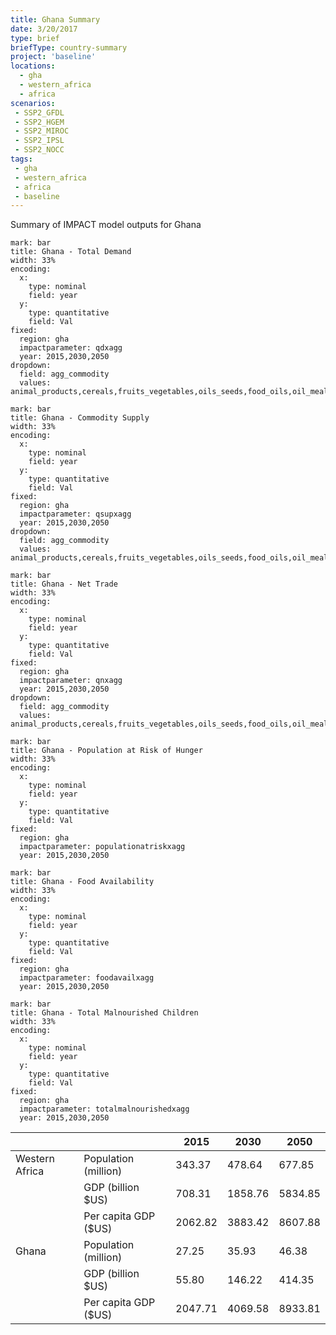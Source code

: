```yaml
---
title: Ghana Summary
date: 3/20/2017
type: brief
briefType: country-summary
project: 'baseline'
locations:
  - gha
  - western_africa
  - africa
scenarios:
 - SSP2_GFDL
 - SSP2_HGEM
 - SSP2_MIROC
 - SSP2_IPSL
 - SSP2_NOCC
tags:
 - gha
 - western_africa
 - africa
 - baseline
---
```

Summary of IMPACT model outputs for Ghana

```chart
mark: bar
title: Ghana - Total Demand
width: 33%
encoding:
  x:
    type: nominal
    field: year
  y:
    type: quantitative
    field: Val
fixed:
  region: gha
  impactparameter: qdxagg
  year: 2015,2030,2050
dropdown:
  field: agg_commodity
  values: animal_products,cereals,fruits_vegetables,oils_seeds,food_oils,oil_meals,other,pulses,roots_tubers,sugar
```

```chart
mark: bar
title: Ghana - Commodity Supply
width: 33%
encoding:
  x:
    type: nominal
    field: year
  y:
    type: quantitative
    field: Val
fixed:
  region: gha
  impactparameter: qsupxagg
  year: 2015,2030,2050
dropdown:
  field: agg_commodity
  values: animal_products,cereals,fruits_vegetables,oils_seeds,food_oils,oil_meals,other,pulses,roots_tubers,sugar
```

```chart
mark: bar
title: Ghana - Net Trade
width: 33%
encoding:
  x:
    type: nominal
    field: year
  y:
    type: quantitative
    field: Val
fixed:
  region: gha
  impactparameter: qnxagg
  year: 2015,2030,2050
dropdown:
  field: agg_commodity
  values: animal_products,cereals,fruits_vegetables,oils_seeds,food_oils,oil_meals,other,pulses,roots_tubers,sugar
```

```chart
mark: bar
title: Ghana - Population at Risk of Hunger
width: 33%
encoding:
  x:
    type: nominal
    field: year
  y:
    type: quantitative
    field: Val
fixed:
  region: gha
  impactparameter: populationatriskxagg
  year: 2015,2030,2050
```

```chart
mark: bar
title: Ghana - Food Availability
width: 33%
encoding:
  x:
    type: nominal
    field: year
  y:
    type: quantitative
    field: Val
fixed:
  region: gha
  impactparameter: foodavailxagg
  year: 2015,2030,2050
```

```chart
mark: bar
title: Ghana - Total Malnourished Children
width: 33%
encoding:
  x:
    type: nominal
    field: year
  y:
    type: quantitative
    field: Val
fixed:
  region: gha
  impactparameter: totalmalnourishedxagg
  year: 2015,2030,2050
```

|   |   | 2015 | 2030 | 2050 |
|---|---|---|---|---|
| Western Africa | Population (million) | 343.37 | 478.64 | 677.85 |
|  | GDP (billion $US) | 708.31 | 1858.76 | 5834.85 |
|  | Per capita GDP ($US) | 2062.82 | 3883.42 | 8607.88 |
| Ghana | Population (million) | 27.25 | 35.93 | 46.38 |
|  | GDP (billion $US) | 55.80 | 146.22 | 414.35 |
|  | Per capita GDP ($US) | 2047.71| 4069.58| 8933.81|